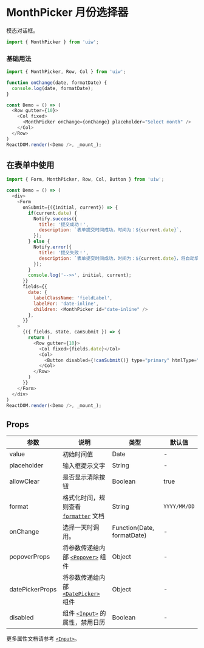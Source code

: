 MonthPicker 月份选择器
===

模态对话框。

```jsx
import { MonthPicker } from 'uiw';
```

### 基础用法

<!--DemoStart,bgWhite,codePen--> 
```js
import { MonthPicker, Row, Col } from 'uiw';

function onChange(date, formatDate) {
  console.log(date, formatDate);
}

const Demo = () => (
  <Row gutter={10}>
    <Col fixed>
      <MonthPicker onChange={onChange} placeholder="Select month" />
    </Col>
  </Row>
)
ReactDOM.render(<Demo />, _mount_);
```
<!--End-->

## 在表单中使用

<!--DemoStart,bgWhite,codePen--> 
```js
import { Form, MonthPicker, Row, Col, Button } from 'uiw';

const Demo = () => (
  <div>
    <Form
      onSubmit={({initial, current}) => {
        if(current.date) {
          Notify.success({
            title: '提交成功！',
            description: `表单提交时间成功，时间为：${current.date}`,
          });
        } else {
          Notify.error({
            title: '提交失败！',
            description: `表单提交时间成功，时间为：${current.date}，将自动填充初始化值！`,
          });
        }
        console.log('-->>', initial, current);
      }}
      fields={{
        date: {
          labelClassName: 'fieldLabel',
          labelFor: 'date-inline',
          children: <MonthPicker id="date-inline" />
        },
      }}
    >
      {({ fields, state, canSubmit }) => {
        return (
          <Row gutter={10}>
            <Col fixed>{fields.date}</Col>
            <Col>
              <Button disabled={!canSubmit()} type="primary" htmlType="submit">提交</Button>
            </Col>
          </Row>
        )
      }}
    </Form>
  </div>
)
ReactDOM.render(<Demo />, _mount_);
```
<!--End-->

## Props

| 参数 | 说明 | 类型 | 默认值 |
|--------- |-------- |--------- |-------- |
| value | 初始时间值 | Date | - |
| placeholder | 输入框提示文字 | String | - |
| allowClear | 是否显示清除按钮 | Boolean | true |
| format | 格式化时间，规则查看 [`formatter`](#/components/formatter) 文档 | String | `YYYY/MM/DD` |
| onChange | 选择一天时调用。 | Function(Date, formatDate) | - |
| popoverProps | 将参数传递给内部 [`<Popover>`](#/components/popover) 组件 | Object | - |
| datePickerProps | 将参数传递给内部 [`<DatePicker>`](#/components/date-picker) 组件 | Object | - |
| disabled | 组件 [`<Input>`](#/components/input) 的属性，禁用日历 | Boolean | - |

更多属性文档请参考 [`<Input>`](#/components/input)。